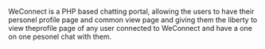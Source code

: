 WeConnect is a PHP based chatting portal, allowing the users to have their personel profile page and common view page and giving 
them the liberty to view theprofile page of any user connected to WeConnect and have a one on one pesonel chat with them.
